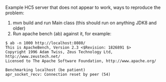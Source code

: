 Example HC5 server that does not appear to work, ways to reproduce the problem: 

1. mvn build and run Main class (this should run on anything JDK8 and older)
1. Run apache bench (ab) against it, for example: 

```text
$ ab -n 1000 http://localhost:8080/
This is ApacheBench, Version 2.3 <$Revision: 1826891 $>
Copyright 1996 Adam Twiss, Zeus Technology Ltd, http://www.zeustech.net/
Licensed to The Apache Software Foundation, http://www.apache.org/

Benchmarking localhost (be patient)
apr_socket_recv: Connection reset by peer (54)

```
